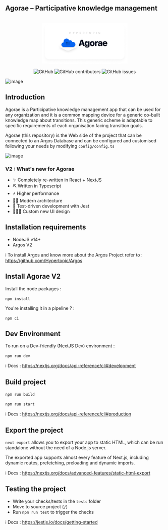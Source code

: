 ## Agorae – Participative knowledge management


<p align="center"><br>
  <a href="https://hypertopic.org/agorae">
    <img src="public/img/agorae_git.png" height="128">
  </a>
</p>

<p align="center">
  
 <img alt="GitHub" src="https://img.shields.io/github/license/hypertopic/agorae">
 <img alt="GitHub contributors" src="https://img.shields.io/github/contributors/hypertopic/agorae">
 <img alt="GitHub issues" src="https://img.shields.io/github/issues/hypertopic/agorae">
</p>

![image](https://user-images.githubusercontent.com/29493708/146692341-b1635219-f3fc-4d65-81bd-26b1d6f9a5b6.png)



## Introduction 


Agorae is a Participative knowledge management app that can be used for any organization and it is a common mapping device for a generic co-built knowledge map about transitions. This generic scheme is adaptable to specific requirements of each organisation facing transition goals. 

Agorae (this repository) is the Web side of the project that can be connected to an Argos Database and can be configured and customised following your needs by modifying `config/config.ts` 

![image](https://user-images.githubusercontent.com/29493708/147855508-d3eb6f77-119b-4047-91d2-c4101bb770b0.png)

### V2 : What's new for Agorae 

- ✨ Completely re-written in React + NextJS 
- ⛏ Written in Typescript 
- ⚡️ Higher performance 
- 👶🏻 Modern architecture 
- 🐛 Test-driven development with Jest 
- 👨🏻‍🎨 Custom new UI design

## Installation requirements 


- NodeJS v14+ 
- Argos V2

ℹ️  To install Argos and know more about the Argos Project refer to : https://github.com/Hypertopic/Argos 

## Install Agorae V2 


Install the node packages : 

`npm install` 

You're installing it in a pipeline ? : 

`npm ci` 
## Dev Environment 


To run on a Dev-friendly (NextJS Dev) environment :

`npm run dev`

ℹ️ Docs : https://nextjs.org/docs/api-reference/cli#development 
## Build project 


`npm run build`

`npm run start`

ℹ️ Docs : https://nextjs.org/docs/api-reference/cli#production 

## Export the project 


`next export` allows you to export your app to static HTML, which can be run standalone without the need of a Node.js server.

The exported app supports almost every feature of Next.js, including dynamic routes, prefetching, preloading and dynamic imports.

ℹ️ Docs : https://nextjs.org/docs/advanced-features/static-html-export 

## Testing the project  


- Write your checks/tests in the `tests` folder  
- Move to source project (`/`)
- Run `npm run test` to trigger the checks 

ℹ️  Docs : https://jestjs.io/docs/getting-started 

